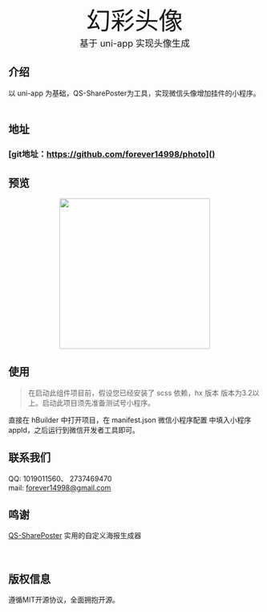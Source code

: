 <center><font face="黑体" size=8>幻彩头像</font></center>
<center><font  size=4>基于 uni-app 实现头像生成</font></center>

## 介绍


以 uni-app 为基础，QS-SharePoster为工具，实现微信头像增加挂件的小程序。
​

## 地址


### [git地址：https://github.com/forever14998/photo]()


##  预览


<center>
<img src="http://h5.vantpro.com/static/img/gh_be2ede64dfba_344.jpg" width="300"></img>
</center>


##  使用


> 在启动此组件项目前，假设您已经安装了 scss 依赖，hx 版本 版本为3.2以上。启动此项目须先准备测试号小程序。

直接在 hBuilder 中打开项目，在 manifest.json 微信小程序配置 中填入小程序 appId，之后运行到微信开发者工具即可。

##  联系我们
QQ: 1019011560、   2737469470   
mail: forever14998@gmail.com


##  鸣谢

[QS-SharePoster](https://github.com/HuLuoQian/QS-SharePoster)    实用的自定义海报生成器

​


## 版权信息

遵循MIT开源协议，全面拥抱开源。


















